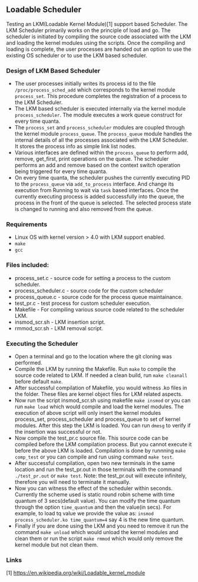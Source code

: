 ## Loadable Scheduler

Testing an LKM(Loadable Kernel Module)[1] support based Scheduler. 
The LKM Scheduler primarily works on the principle of load and go.
The scheduler is initiated by compiling the source code associated with the LKM and loading the kernel modules using the scripts.
Once the compiling and loading is complete, the user processes are handed out an option to use the existing OS scheduler or
to use the LKM based scheduler.

### Design of LKM Based Scheduler
- The user processes initially writes its process id to the file `/proc/process_sched_add` which corresponds to the kernel module `process_set`. This procedure completes the registration of a process to the LKM Scheduler.
- The LKM based scheduler is executed internally via the kernel module `process_scheduler`. The module executes a work queue construct for every time quanta.
- The `process_set` and `process_scheduler` modules are coupled through the kernel module `process_queue`. The `process_queue` module handles the internal details of all the processes associated with the LKM Scheduler. It stores the process info as simple link list nodes. 
- Various interfaces are defined within the `process_queue` to perform add, remove, get_first, print operations on the queue. The scheduler performs an add and remove based on the context switch operation being triggered for every time quanta.
- On every time quanta, the scheduler pushes the currently executing PID to the `process_queue` via `add_to_process` interface. And change its execution from Running to wait via `task` based interfaces. Once the currently executing process is added successfully into the queue, the process in the front of the queue is selected. The selected process state is changed to running and also removed from the queue.

### Requirements
- Linux OS with kernel version > 4.0 with LKM support enabled.
- `make`
- `gcc` 

### Files included:

- process_set.c - source code for setting a process to the custom scheduler.
- process_scheduler.c - source code for the custom scheduler
- process_queue.c - source code for the process queue maintainance.
- test_pr.c - test process for custom scheduler execution.
- Makefile - For compiling various source code related to the scheduler LKM.
- insmod_scr.sh - LKM insertion script.
- rmmod_scr.sh - LKM removal script.

### Executing the Scheduler
- Open a terminal and go to the location where the git cloning was performed.
- Compile the LKM by running the Makefile. Run `make` to compile the source code related to LKM. If needed a clean build, run `make cleanall` before default `make`.
- After successful compilation of Makefile, you would witness .ko files in the folder. These files are kernel object files for LKM related aspects.
- Now run the script insmod_scr.sh using makefile `make insmod` or you can run `make load` which would compile and load the kernel modules. The execution of above script will only insert the kernel modules process_set, process_scheduler and process_queue to set of kernel modules. After this step the LKM is loaded. You can run `dmesg` to verify if the insertion was successful or not.
- Now compile the test_pr.c source file. This source code can be compiled before the LKM compilation process. But you cannot execute it before the above LKM is loaded. Compilation is done by runnning `make comp_test` or you can compile and run using command `make test`.
- After successful compilation, open two new terminals in the same location and run the test_pr.out in those terminals with the command `./test_pr.out` or `make test`. Note: the test_pr.out will execute infinitely, therefore you will need to terminate it manually.
- Now you can witness the effect of the scheduler within seconds. Currently the scheme used is static round robin scheme with time quantum of 3 secs(default value). You can modify the time quantum through the option `time_quantum` and then the value(in secs). For example, to load tq value we provide the value as: `insmod process_scheduler.ko time_quantum=4` say 4 is the new time quantum.
- Finally if you are done using the LKM and you need to remove it run the command `make unload` which would unload the kernel modules and clean them or run the script `make rmmod` which would only remove the kernel module but not clean them.


### Links
[1] https://en.wikipedia.org/wiki/Loadable_kernel_module
